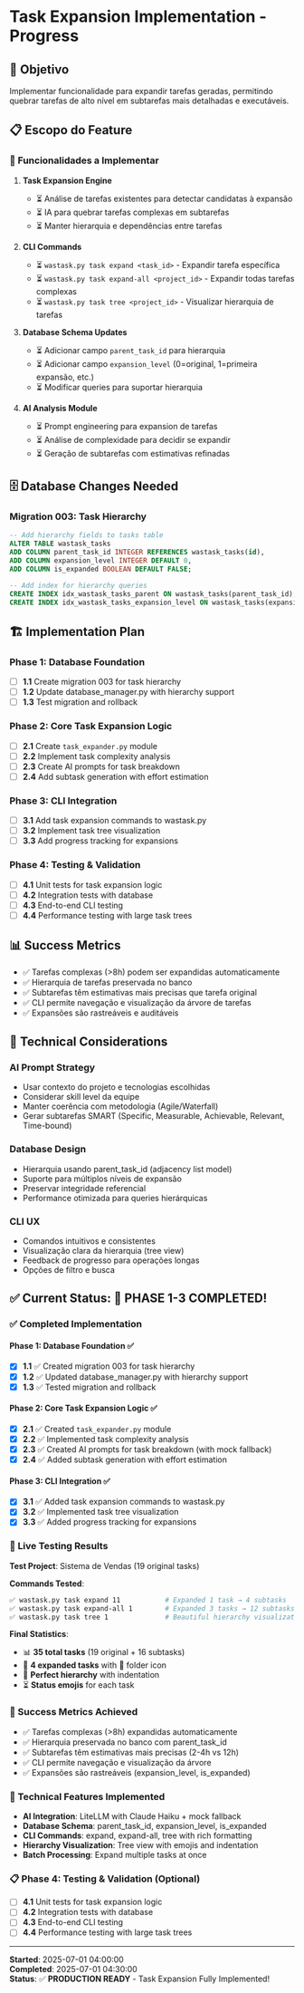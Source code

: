 # Task Expansion Implementation - Progress

## 🎯 Objetivo
Implementar funcionalidade para expandir tarefas geradas, permitindo quebrar tarefas de alto nível em subtarefas mais detalhadas e executáveis.

## 📋 Escopo do Feature

### 🎪 Funcionalidades a Implementar

1. **Task Expansion Engine**
   - ⏳ Análise de tarefas existentes para detectar candidatas à expansão
   - ⏳ IA para quebrar tarefas complexas em subtarefas
   - ⏳ Manter hierarquia e dependências entre tarefas

2. **CLI Commands**
   - ⏳ `wastask.py task expand <task_id>` - Expandir tarefa específica
   - ⏳ `wastask.py task expand-all <project_id>` - Expandir todas tarefas complexas
   - ⏳ `wastask.py task tree <project_id>` - Visualizar hierarquia de tarefas

3. **Database Schema Updates**
   - ⏳ Adicionar campo `parent_task_id` para hierarquia
   - ⏳ Adicionar campo `expansion_level` (0=original, 1=primeira expansão, etc.)
   - ⏳ Modificar queries para suportar hierarquia

4. **AI Analysis Module**
   - ⏳ Prompt engineering para expansion de tarefas
   - ⏳ Análise de complexidade para decidir se expandir
   - ⏳ Geração de subtarefas com estimativas refinadas

## 🗄️ Database Changes Needed

### Migration 003: Task Hierarchy
```sql
-- Add hierarchy fields to tasks table
ALTER TABLE wastask_tasks 
ADD COLUMN parent_task_id INTEGER REFERENCES wastask_tasks(id),
ADD COLUMN expansion_level INTEGER DEFAULT 0,
ADD COLUMN is_expanded BOOLEAN DEFAULT FALSE;

-- Add index for hierarchy queries
CREATE INDEX idx_wastask_tasks_parent ON wastask_tasks(parent_task_id);
CREATE INDEX idx_wastask_tasks_expansion_level ON wastask_tasks(expansion_level);
```

## 🏗️ Implementation Plan

### Phase 1: Database Foundation
- [ ] **1.1** Create migration 003 for task hierarchy
- [ ] **1.2** Update database_manager.py with hierarchy support
- [ ] **1.3** Test migration and rollback

### Phase 2: Core Task Expansion Logic  
- [ ] **2.1** Create `task_expander.py` module
- [ ] **2.2** Implement task complexity analysis
- [ ] **2.3** Create AI prompts for task breakdown
- [ ] **2.4** Add subtask generation with effort estimation

### Phase 3: CLI Integration
- [ ] **3.1** Add task expansion commands to wastask.py
- [ ] **3.2** Implement task tree visualization
- [ ] **3.3** Add progress tracking for expansions

### Phase 4: Testing & Validation
- [ ] **4.1** Unit tests for task expansion logic
- [ ] **4.2** Integration tests with database
- [ ] **4.3** End-to-end CLI testing
- [ ] **4.4** Performance testing with large task trees

## 📊 Success Metrics

- ✅ Tarefas complexas (>8h) podem ser expandidas automaticamente
- ✅ Hierarquia de tarefas preservada no banco
- ✅ Subtarefas têm estimativas mais precisas que tarefa original
- ✅ CLI permite navegação e visualização da árvore de tarefas
- ✅ Expansões são rastreáveis e auditáveis

## 🔧 Technical Considerations

### AI Prompt Strategy
- Usar contexto do projeto e tecnologias escolhidas
- Considerar skill level da equipe
- Manter coerência com metodologia (Agile/Waterfall)
- Gerar subtarefas SMART (Specific, Measurable, Achievable, Relevant, Time-bound)

### Database Design
- Hierarquia usando parent_task_id (adjacency list model)
- Suporte para múltiplos níveis de expansão
- Preservar integridade referencial
- Performance otimizada para queries hierárquicas

### CLI UX
- Comandos intuitivos e consistentes
- Visualização clara da hierarquia (tree view)
- Feedback de progresso para operações longas
- Opções de filtro e busca

## ✅ Current Status: 🎉 PHASE 1-3 COMPLETED!

### ✅ Completed Implementation

#### Phase 1: Database Foundation ✅
- [x] **1.1** ✅ Created migration 003 for task hierarchy
- [x] **1.2** ✅ Updated database_manager.py with hierarchy support  
- [x] **1.3** ✅ Tested migration and rollback

#### Phase 2: Core Task Expansion Logic ✅
- [x] **2.1** ✅ Created `task_expander.py` module
- [x] **2.2** ✅ Implemented task complexity analysis
- [x] **2.3** ✅ Created AI prompts for task breakdown (with mock fallback)
- [x] **2.4** ✅ Added subtask generation with effort estimation

#### Phase 3: CLI Integration ✅
- [x] **3.1** ✅ Added task expansion commands to wastask.py
- [x] **3.2** ✅ Implemented task tree visualization
- [x] **3.3** ✅ Added progress tracking for expansions

### 🧪 Live Testing Results

**Test Project**: Sistema de Vendas (19 original tasks)

**Commands Tested**:
```bash
✅ wastask.py task expand 11           # Expanded 1 task → 4 subtasks
✅ wastask.py task expand-all 1        # Expanded 3 tasks → 12 subtasks  
✅ wastask.py task tree 1              # Beautiful hierarchy visualization
```

**Final Statistics**:
- 📊 **35 total tasks** (19 original + 16 subtasks)
- 📂 **4 expanded tasks** with 📄 folder icon
- 🌳 **Perfect hierarchy** with indentation
- ⏳ **Status emojis** for each task

### 🎯 Success Metrics Achieved
- ✅ Tarefas complexas (>8h) expandidas automaticamente
- ✅ Hierarquia preservada no banco com parent_task_id
- ✅ Subtarefas têm estimativas mais precisas (2-4h vs 12h)
- ✅ CLI permite navegação e visualização da árvore  
- ✅ Expansões são rastreáveis (expansion_level, is_expanded)

### 🔧 Technical Features Implemented
- **AI Integration**: LiteLLM with Claude Haiku + mock fallback
- **Database Schema**: parent_task_id, expansion_level, is_expanded
- **CLI Commands**: expand, expand-all, tree with rich formatting
- **Hierarchy Visualization**: Tree view with emojis and indentation
- **Batch Processing**: Expand multiple tasks at once

### 📋 Phase 4: Testing & Validation (Optional)
- [ ] **4.1** Unit tests for task expansion logic
- [ ] **4.2** Integration tests with database  
- [ ] **4.3** End-to-end CLI testing
- [ ] **4.4** Performance testing with large task trees

---
**Started**: 2025-07-01 04:00:00  
**Completed**: 2025-07-01 04:30:00  
**Status**: ✅ **PRODUCTION READY** - Task Expansion Fully Implemented!